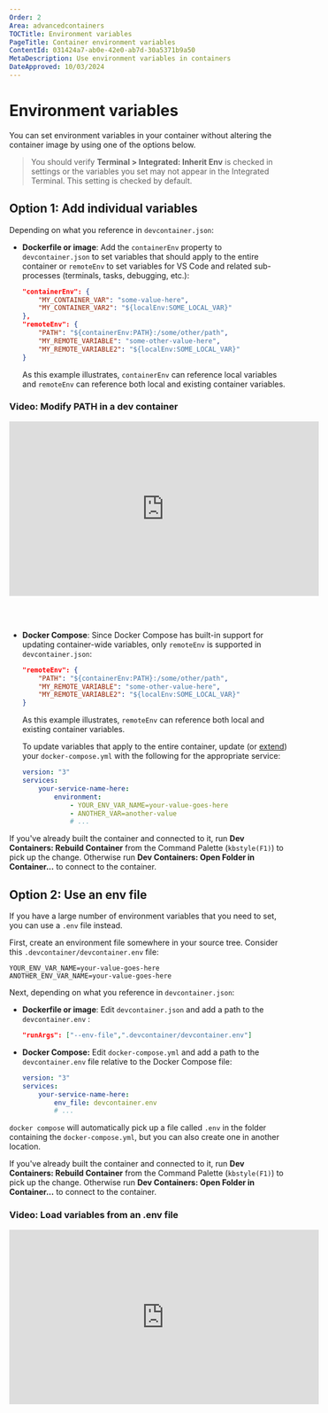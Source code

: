 ```yaml
---
Order: 2
Area: advancedcontainers
TOCTitle: Environment variables
PageTitle: Container environment variables
ContentId: 031424a7-ab0e-42e0-ab7d-30a5371b9a50
MetaDescription: Use environment variables in containers
DateApproved: 10/03/2024
---
```


# Environment variables

You can set environment variables in your container without altering the
container image by using one of the options below.

> You should verify **Terminal > Integrated: Inherit Env** is checked in
> settings or the variables you set may not appear in the Integrated Terminal.
> This setting is checked by default.

## Option 1: Add individual variables

Depending on what you reference in `devcontainer.json`:

-   **Dockerfile or image**: Add the `containerEnv` property to
    `devcontainer.json` to set variables that should apply to the entire
    container or `remoteEnv` to set variables for VS Code and related
    sub-processes (terminals, tasks, debugging, etc.):

    ```json
    "containerEnv": {
        "MY_CONTAINER_VAR": "some-value-here",
        "MY_CONTAINER_VAR2": "${localEnv:SOME_LOCAL_VAR}"
    },
    "remoteEnv": {
        "PATH": "${containerEnv:PATH}:/some/other/path",
        "MY_REMOTE_VARIABLE": "some-other-value-here",
        "MY_REMOTE_VARIABLE2": "${localEnv:SOME_LOCAL_VAR}"
    }
    ```

    As this example illustrates, `containerEnv` can reference local variables
    and `remoteEnv` can reference both local and existing container variables.

### Video: Modify PATH in a dev container

<iframe width="560" height="315" src="https://www.youtube-nocookie.com/embed/vEb7hKlagAU" title="YouTube video player" frameborder="0" allow="accelerometer; autoplay; clipboard-write; encrypted-media; gyroscope; picture-in-picture" allowfullscreen=""></iframe>

<br><br>

-   **Docker Compose**: Since Docker Compose has built-in support for updating
    container-wide variables, only `remoteEnv` is supported in
    `devcontainer.json`:

    ```json
    "remoteEnv": {
        "PATH": "${containerEnv:PATH}:/some/other/path",
        "MY_REMOTE_VARIABLE": "some-other-value-here",
        "MY_REMOTE_VARIABLE2": "${localEnv:SOME_LOCAL_VAR}"
    }
    ```

    As this example illustrates, `remoteEnv` can reference both local and
    existing container variables.

    To update variables that apply to the entire container, update (or
    [extend](/docs/devcontainers/create-dev-container.md#extend-your-docker-compose-file-for-development))
    your `docker-compose.yml` with the following for the appropriate service:

    ```yaml
    version: "3"
    services:
        your-service-name-here:
            environment:
                - YOUR_ENV_VAR_NAME=your-value-goes-here
                - ANOTHER_VAR=another-value
                # ...
    ```

If you've already built the container and connected to it, run **Dev Containers:
Rebuild Container** from the Command Palette (`kbstyle(F1)`) to pick up the
change. Otherwise run **Dev Containers: Open Folder in Container...** to connect
to the container.

## Option 2: Use an env file

If you have a large number of environment variables that you need to set, you
can use a `.env` file instead.

First, create an environment file somewhere in your source tree. Consider this
`.devcontainer/devcontainer.env` file:

```
YOUR_ENV_VAR_NAME=your-value-goes-here
ANOTHER_ENV_VAR_NAME=your-value-goes-here
```

Next, depending on what you reference in `devcontainer.json`:

-   **Dockerfile or image**: Edit `devcontainer.json` and add a path to the
    `devcontainer.env` :

    ```json
    "runArgs": ["--env-file",".devcontainer/devcontainer.env"]
    ```

-   **Docker Compose:** Edit `docker-compose.yml` and add a path to the
    `devcontainer.env` file relative to the Docker Compose file:

    ```yaml
    version: "3"
    services:
        your-service-name-here:
            env_file: devcontainer.env
            # ...
    ```

`docker compose` will automatically pick up a file called `.env` in the folder
containing the `docker-compose.yml`, but you can also create one in another
location.

If you've already built the container and connected to it, run **Dev Containers:
Rebuild Container** from the Command Palette (`kbstyle(F1)`) to pick up the
change. Otherwise run **Dev Containers: Open Folder in Container...** to connect
to the container.

### Video: Load variables from an .env file

<iframe width="560" height="315" src="https://www.youtube-nocookie.com/embed/qTU7w3bWrOk" title="YouTube video player" frameborder="0" allow="accelerometer; autoplay; clipboard-write; encrypted-media; gyroscope; picture-in-picture" allowfullscreen=""></iframe>
